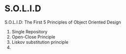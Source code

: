 # S.O.L.I.D
S.O.L.I.D: The First 5 Principles of Object Oriented Design

1. Single Repository
2. Open-Close Principle
3. Liskov substitution principle
4. 
